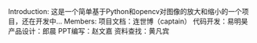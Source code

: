 Introduction:
这是一个简单基于Python和opencv对图像的放大和缩小的一个项目，还在开发中...
Members:
项目文档：连世博（captain）
代码开发：易明昊
产品设计：郎晨
PPT编写：赵文嘉
资料查找：黄凡宾
